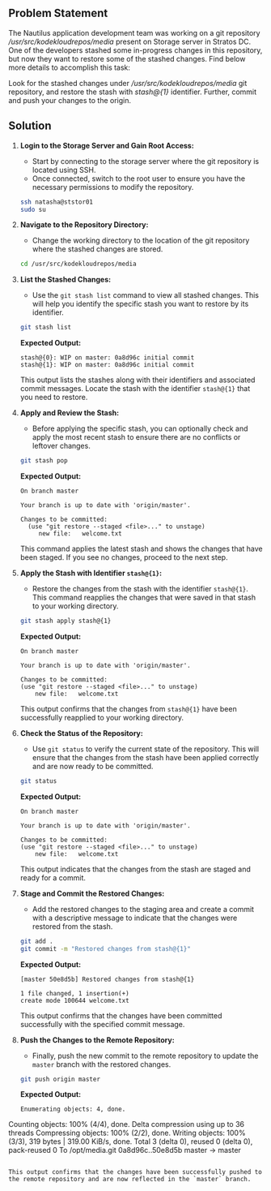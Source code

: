 ## Problem Statement

The Nautilus application development team was working on a git repository _/usr/src/kodekloudrepos/media_ present on Storage server in Stratos DC. One of the developers stashed some in-progress changes in this repository, but now they want to restore some of the stashed changes. Find below more details to accomplish this task:

Look for the stashed changes under _/usr/src/kodekloudrepos/media_ git repository, and restore the stash with _stash@{1}_ identifier. Further, commit and push your changes to the origin.

## Solution

1. **Login to the Storage Server and Gain Root Access:**
   - Start by connecting to the storage server where the git repository is located using SSH.
   - Once connected, switch to the root user to ensure you have the necessary permissions to modify the repository.

   ```bash
   ssh natasha@ststor01
   sudo su
   ```

2. **Navigate to the Repository Directory:**
   - Change the working directory to the location of the git repository where the stashed changes are stored.

   ```bash
   cd /usr/src/kodekloudrepos/media
   ```

3. **List the Stashed Changes:**
   - Use the `git stash list` command to view all stashed changes. This will help you identify the specific stash you want to restore by its identifier.

   ```bash
   git stash list
   ```

   **Expected Output:**

   ```
   stash@{0}: WIP on master: 0a8d96c initial commit
   stash@{1}: WIP on master: 0a8d96c initial commit
   ```

   This output lists the stashes along with their identifiers and associated commit messages. Locate the stash with the identifier `stash@{1}` that you need to restore.

4. **Apply and Review the Stash:**
   - Before applying the specific stash, you can optionally check and apply the most recent stash to ensure there are no conflicts or leftover changes.

   ```bash
   git stash pop
   ```

   **Expected Output:**

   ```
   On branch master

   Your branch is up to date with 'origin/master'.

   Changes to be committed:
     (use "git restore --staged <file>..." to unstage)
        new file:   welcome.txt
   ```

   This command applies the latest stash and shows the changes that have been staged. If you see no changes, proceed to the next step.

5. **Apply the Stash with Identifier `stash@{1}`:**
   - Restore the changes from the stash with the identifier `stash@{1}`. This command reapplies the changes that were saved in that stash to your working directory.

   ```bash
   git stash apply stash@{1}
   ```

   **Expected Output:**

   ```
   On branch master

   Your branch is up to date with 'origin/master'.

   Changes to be committed:
   (use "git restore --staged <file>..." to unstage)
       new file:   welcome.txt
   ```

   This output confirms that the changes from `stash@{1}` have been successfully reapplied to your working directory.

6. **Check the Status of the Repository:**
   - Use `git status` to verify the current state of the repository. This will ensure that the changes from the stash have been applied correctly and are now ready to be committed.

   ```bash
   git status
   ```

   **Expected Output:**

   ```
   On branch master

   Your branch is up to date with 'origin/master'.

   Changes to be committed:
   (use "git restore --staged <file>..." to unstage)
       new file:   welcome.txt
   ```

   This output indicates that the changes from the stash are staged and ready for a commit.

7. **Stage and Commit the Restored Changes:**
   - Add the restored changes to the staging area and create a commit with a descriptive message to indicate that the changes were restored from the stash.

   ```bash
   git add .
   git commit -m "Restored changes from stash@{1}"
   ```

   **Expected Output:**

   ```
   [master 50e8d5b] Restored changes from stash@{1}
   
   1 file changed, 1 insertion(+)
   create mode 100644 welcome.txt
   ```

   This output confirms that the changes have been committed successfully with the specified commit message.

8. **Push the Changes to the Remote Repository:**
   - Finally, push the new commit to the remote repository to update the `master` branch with the restored changes.

   ```bash
   git push origin master
   ```

   **Expected Output:**

   ```
   Enumerating objects: 4, done.

Counting objects: 100% (4/4), done.
Delta compression using up to 36 threads
Compressing objects: 100% (2/2), done.
Writing objects: 100% (3/3), 319 bytes | 319.00 KiB/s, done.
Total 3 (delta 0), reused 0 (delta 0), pack-reused 0
To /opt/media.git
   0a8d96c..50e8d5b  master -> master

   ```

   This output confirms that the changes have been successfully pushed to the remote repository and are now reflected in the `master` branch.
